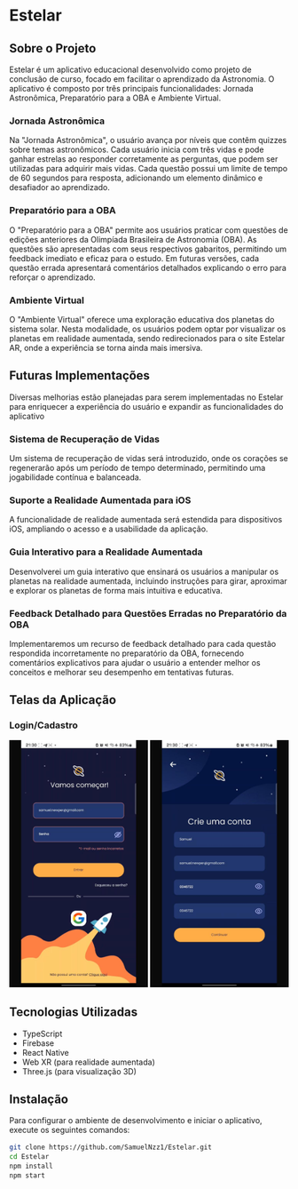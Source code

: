 # Estelar

## Sobre o Projeto

Estelar é um aplicativo educacional desenvolvido como projeto de conclusão de curso, focado em facilitar o aprendizado da Astronomia. O aplicativo é composto por três principais funcionalidades: Jornada Astronômica, Preparatório para a OBA e Ambiente Virtual.

### Jornada Astronômica

Na "Jornada Astronômica", o usuário avança por níveis que contêm quizzes sobre temas astronômicos. Cada usuário inicia com três vidas e pode ganhar estrelas ao responder corretamente as perguntas, que podem ser utilizadas para adquirir mais vidas. Cada questão possui um limite de tempo de 60 segundos para resposta, adicionando um elemento dinâmico e desafiador ao aprendizado.

### Preparatório para a OBA

O "Preparatório para a OBA" permite aos usuários praticar com questões de edições anteriores da Olimpíada Brasileira de Astronomia (OBA). As questões são apresentadas com seus respectivos gabaritos, permitindo um feedback imediato e eficaz para o estudo. Em futuras versões, cada questão errada apresentará comentários detalhados explicando o erro para reforçar o aprendizado.

### Ambiente Virtual

O "Ambiente Virtual" oferece uma exploração educativa dos planetas do sistema solar. Nesta modalidade, os usuários podem optar por visualizar os planetas em realidade aumentada, sendo redirecionados para o site Estelar AR, onde a experiência se torna ainda mais imersiva.

## Futuras Implementações

Diversas melhorias estão planejadas para serem implementadas no Estelar para enriquecer a experiência do usuário e expandir as funcionalidades do aplicativo

### Sistema de Recuperação de Vidas

Um sistema de recuperação de vidas será introduzido, onde os corações se regenerarão após um período de tempo determinado, permitindo uma jogabilidade contínua e balanceada.

### Suporte a Realidade Aumentada para iOS

A funcionalidade de realidade aumentada será estendida para dispositivos iOS, ampliando o acesso e a usabilidade da aplicação.

### Guia Interativo para a Realidade Aumentada

Desenvolverei um guia interativo que ensinará os usuários a manipular os planetas na realidade aumentada, incluindo instruções para girar, aproximar e explorar os planetas de forma mais intuitiva e educativa.

### Feedback Detalhado para Questões Erradas no Preparatório da OBA

Implementaremos um recurso de feedback detalhado para cada questão respondida incorretamente no preparatório da OBA, fornecendo comentários explicativos para ajudar o usuário a entender melhor os conceitos e melhorar seu desempenho em tentativas futuras.

## Telas da Aplicação

### Login/Cadastro

<img src="assets/Login-Cadastro1.jpeg" width="250" height="auto">

<img src="assets/Login-Cadastro2.jpeg" width="250" height="auto">

## Tecnologias Utilizadas

- TypeScript
- Firebase
- React Native
- Web XR (para realidade aumentada)
- Three.js (para visualização 3D)

## Instalação

Para configurar o ambiente de desenvolvimento e iniciar o aplicativo, execute os seguintes comandos:

```bash
git clone https://github.com/SamuelNzz1/Estelar.git
cd Estelar
npm install
npm start
